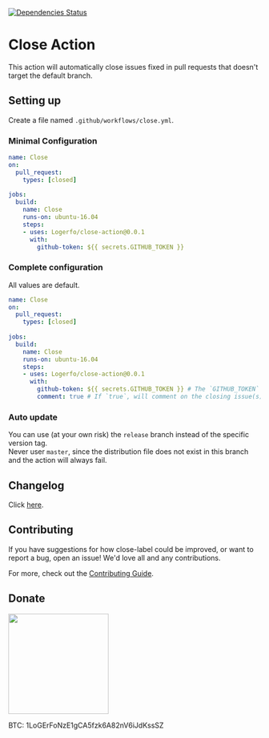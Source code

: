 [![Dependencies Status](https://david-dm.org/logerfo/close-action/dev-status.svg)](https://david-dm.org/logerfo/close-action?type=dev)

# Close Action
This action will automatically close issues fixed in pull requests that doesn't target the default branch.

## Setting up
Create a file named `.github/workflows/close.yml`.

### Minimal Configuration
```yml
name: Close
on: 
  pull_request:
    types: [closed]
    
jobs:
  build:
    name: Close
    runs-on: ubuntu-16.04
    steps:
    - uses: Logerfo/close-action@0.0.1
      with:
        github-token: ${{ secrets.GITHUB_TOKEN }}
```

### Complete configuration
All values are default.
```yml
name: Close
on: 
  pull_request:
    types: [closed]
    
jobs:
  build:
    name: Close
    runs-on: ubuntu-16.04
    steps:
    - uses: Logerfo/close-action@0.0.1
      with:
        github-token: ${{ secrets.GITHUB_TOKEN }} # The `GITHUB_TOKEN` secret.
        comment: true # If `true`, will comment on the closing issue(s).
```

### Auto update
You can use (at your own risk) the `release` branch instead of the specific version tag.  
Never user `master`, since the distribution file does not exist in this branch and the action will always fail.

## Changelog
Click [here](CHANGELOG.md).

## Contributing
If you have suggestions for how close-label could be improved, or want to report a bug, open an issue! We'd love all and any contributions.

For more, check out the [Contributing Guide](CONTRIBUTING.md).

## Donate

<img src="https://i.imgur.com/ndlBtuX.png" width="200">

BTC: 1LoGErFoNzE1gCA5fzk6A82nV6iJdKssSZ
